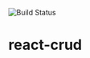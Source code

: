 ![Build Status](https://codebuild.us-east-1.amazonaws.com/badges?uuid=eyJlbmNyeXB0ZWREYXRhIjoiVUgxeCtCQVRRN2ZZUDJhTnJ5dk9XNnh5Ulh3bVVVd2VzQXBORkFJS1dVSkd3ZlJ3b01aVnNSdmtwN1kxOHpCSjhUbmx3OWozOFFOZXd6bnc2VnZ4b1VrPSIsIml2UGFyYW1ldGVyU3BlYyI6InR5NEFkSWlMRm8zbndtT08iLCJtYXRlcmlhbFNldFNlcmlhbCI6MX0%3D&branch=master)

# react-crud
